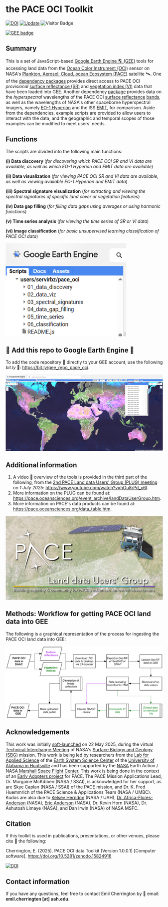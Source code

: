 # the PACE OCI Toolkit

[![DOI](https://zenodo.org/badge/DOI/10.5281/zenodo.15824918.svg)](https://doi.org/10.5281/zenodo.15824918)
[![Update](https://img.shields.io/github/last-commit/bzgeo/pace_oci_toolkit?label=repo%20last%20updated&style=flat-square)](https://github.com/BzGEO/pace_oci_toolkit/tree/main)
![Visitor Badge](https://visitor-badge.laobi.icu/badge?page_id=bzgeo.pace_oci_toolkit)

[![GEE badge](https://img.shields.io/badge/Google%20Earth%20Engine-4285F4.svg?style=for-the-badge&logo=Google-Earth-Engine&logoColor=white)](https://bit.ly/gee_repo_pace_oci)

## Summary
This is a set of JavaScript-based [Google Earth Engine 🌎 (GEE)](https://code.earthengine.google.com) tools for accessing land data from the [Ocean Color Instrument (OCI)](https://pace.oceansciences.org/oci.htm) sensor on NASA's [Plankton, Aerosol, Cloud, ocean Ecosystem (PACE)]( https://pace.oceansciences.org) satellite 🛰️. One of the [dependency packages](https://bit.ly/gee_repo_hyperspectral) provides direct access to PACE OCI *provisional* [surface reflectance (SR)](https://oceancolor.gsfc.nasa.gov/data/10.5067/PACE/OCI/L2/SFREFL/3.0) and [vegetation index (VI)](https://oceancolor.gsfc.nasa.gov/data/10.5067/PACE/OCI/L2/LANDVI/3.0) data that have been loaded into GEE. Another dependency [package](https://bit.ly/gee_repo_hyperspectral) provides data on the *hyperspectral* wavelengths of the PACE OCI [surface reflectance](https://oceancolor.gsfc.nasa.gov/data/10.5067/PACE/OCI/L2/SFREFL/3.0) [bands](https://bit.ly/pace_oci_sr_v3_bands), as well as the wavelengths of NASA's other spaceborne hyperspectral imagers, namely [EO-1 Hyperion](https://developers.google.com/earth-engine/datasets/catalog/EO1_HYPERION) and the ISS [EMIT](https://developers.google.com/earth-engine/datasets/catalog/NASA_EMIT_L2A_RFL), for comparison. Aside from the dependencies, example scripts are provided to allow users to interact with the data, and the geographic and temporal scopes of those examples can be modified to meet users' needs.

## Functions
The scripts are divided into the following main functions:

**(i) Data discovery** (*for discovering which PACE OCI SR and VI data are available, as well as which EO-1 Hyperion and EMIT data are available*)

**(ii) Data visualization** (*for viewing PACE OCI SR and VI data are available, as well as viewing available EO-1 Hyperion and EMIT data*)

**(iii) Spectral signature visualization** (*for extracting and viewing the spectral signatures of specific land cover or vegetation features*)

**(iv) Data gap filling** (*for filling data gaps using averages or using harmonic functions*)

**(v) Time series analysis** (*for viewing the time series of SR or VI data*)

**(vi) Image classification** (*for basic unsupervised learning classification of PACE OCI data*)

![](https://github.com/BzGEO/pace_oci_toolkit/blob/main/_graphics/pace_oci_gee_toolkit_structure_2025-07-13.PNG)

## 📢 Add this repo to Google Earth Engine 📢
To add the code repository 💾 directly to your GEE account, use the following *bit.ly* 🔗: https://bit.ly/gee_repo_pace_oci.

![](https://github.com/BzGEO/pace_oci_toolkit/blob/main/_graphics/pace_oci_global_in_gee_2025-05.PNG)

## Additional information
1. A video 🎥 overview of the tools is provided in the third part of the following, from the [2nd PACE Land data Users' Group (PLUG) meeting](https://pace.oceansciences.org/events_more.htm?id=77) on *1 July 2025*: https://www.youtube.com/watch?v=hOu8rPd_x6I.
2. More information on the PLUG can be found at: https://pace.oceansciences.org/event_archive/landDataUserGroup.htm.
3. More information on PACE's data products can be found at: https://pace.oceansciences.org/data_table.htm.

![](https://github.com/BzGEO/pace_oci_toolkit/blob/main/_graphics/pace_plug.png)

## Methods: Workflow for getting PACE OCI land data into GEE

The following is a graphical representation of the process for ingesting the PACE OCI land data into GEE:

![](https://github.com/BzGEO/pace_oci_toolkit/blob/main/_graphics/pace_gee_processing_v20250630.png)

## Acknowledgements
This work was initially [soft-launched](https://bit.ly/sbg_tim_2025_pace_tk) on 22 May 2025, during the virtual [Technical Interchange Meeting](https://sbg.jpl.nasa.gov/news-events/sbg-sa-tim-2025) of NASA's [Surface Biology and Geology (SBG)](https://sbg.jpl.nasa.gov/) mission. This work is being led by researchers from the [Lab for Applied Science](https://www.uah.edu/essc/laboratory-for-applied-science) of the [Earth System Science Center](https://www.uah.edu/essc) of the [University of Alabama in Huntsville](https://www.uah.edu/) and has been supported by the [NASA](https://www.nasa.gov) Earth Action / NASA [Marshall Space Flight Center](https://www.nasa.gov/marshall/). This work is being done in the context of an [Early Adopters project](https://pace.oceansciences.org/people_ea.htm?id=127) for PACE. The PACE Mission Applications Lead, Dr. Morgaine McKibben (NASA / SSAI), is acknowledged for her support, as are Skye Caplan (NASA / SSAI) of the PACE mission, and Dr. K. Fred Huemmrich of the PACE Science & Applications Team (NASA / UMBC). Kudos are also due to [Kelsey Herndon](https://github.com/herndk1) (NASA / UAH), [Dr. Africa-Flores-Anderson](https://github.com/africaf) (NASA), [Eric Anderson](https://github.com/andersoner) (NASA), Dr. Kevin Horn (NASA), Dr. Ashutosh Limaye (NASA), and Dan Irwin (NASA) of NASA MSFC.

## Citation

If this toolkit is used in publications, presentations, or other venues, please cite 📝 the following:

Cherrington, E. (2025). PACE OCI data Toolkit (Version 1.0.0.1) [Computer software]. https://doi.org/10.5281/zenodo.15824918

[![DOI](https://zenodo.org/badge/DOI/10.5281/zenodo.15824918.svg)](https://doi.org/10.5281/zenodo.15824918)

## Contact information

If you have any questions, feel free to contact Emil Cherrington by :envelope_with_arrow: email: **emil.cherrington [at] uah.edu**.
